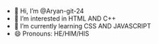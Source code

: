 - 👋 Hi, I’m @Aryan-git-24
- 👀 I’m interested in HTML AND C++
- 🌱 I’m currently learning CSS AND JAVASCRIPT
- 😄 Pronouns: HE/HIM/HIS

<!---
Aryan-git-24/Aryan-git-24 is a ✨ special ✨ repository because its `README.md` (this file) appears on your GitHub profile.
You can click the Preview link to take a look at your changes.
--->
